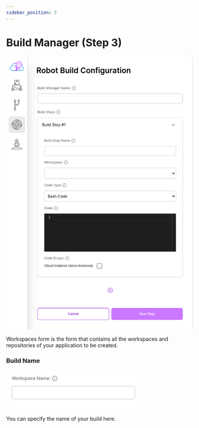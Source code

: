 ```yaml
---
sidebar_position: 3
---
```


# Build Manager (Step 3)

![Build form is the form that contains all the workspaces and repositories of your application to be created.](./img/build.png)

Workspaces form is the form that contains all the workspaces and repositories of your application to be created.

### Build Name

![Build Name](./img/w-name.png)

You can specify the name of your build here.
